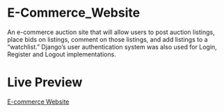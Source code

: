 # E-Commerce_Website
An e-commerce auction site that will allow users to post auction listings, place bids on listings, comment on those listings, and add listings to a “watchlist.”
Django’s user authentication system was also used for Login, Register and Logout implementations.

# Live Preview
[E-commerce Website](https://ecommerce-auctions-app.herokuapp.com/)